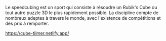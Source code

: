 Le speedcubing est un sport qui consiste à résoudre un Rubik's Cube ou tout autre puzzle 3D le plus rapidement possible. La discipline compte de nombreux adeptes à travers le monde, avec l'existence de compétitions et des prix à remporter.

https://cube-tiimer.netlify.app/
